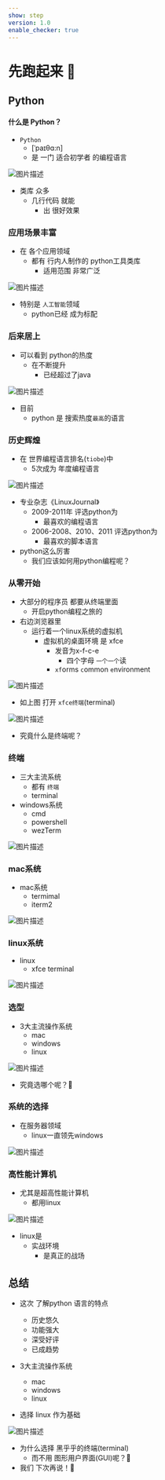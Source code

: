```yaml
---
show: step
version: 1.0
enable_checker: true
---
```


# 先跑起来 🥊

## Python

#### 什么是 Python？

- `Python`
	- [ˈpaɪθɑ:n]
	- 是 一门 适合初学者 的编程语言

![图片描述](https://doc.shiyanlou.com/courses/uid1190679-20230618-1687092929408)

- 类库 众多
	- 几行代码 就能
		- 出 很好效果

### 应用场景丰富

- 在 各个应用领域 
	- 都有 行内人制作的 python工具类库
		- 适用范围 非常广泛

![图片描述](https://doc.shiyanlou.com/courses/uid1190679-20210219-1613741920318)

- 特别是 `人工智能`领域
	- python已经 成为标配

### 后来居上

- 可以看到 python的热度
	- 在不断提升
		- 已经超过了java

![图片描述](https://doc.shiyanlou.com/courses/uid1190679-20230905-1693919110819)

- 目前 
	- python 是 搜索热度`最高`的语言

### 历史辉煌

- 在 世界编程语言排名(`tiobe`)中 
	- 5次成为 年度编程语言

![图片描述](https://doc.shiyanlou.com/courses/uid1190679-20230905-1693919336188)

- 专业杂志《LinuxJournal》
  - 2009-2011年 评选python为 
	- 最喜欢的编程语言 
  - 2006-2008、2010、2011 评选python为
	- 最喜欢的脚本语言
- python这么厉害
	- 我们应该如何用python编程呢？

### 从零开始

- 大部分的程序员 都要从终端里面
	- 开启python编程之旅的
- 右边浏览器里 
	- 运行着一个linux系统的虚拟机
		- 虚拟机的桌面环境 是 xfce
			- 发音为x-f-c-e
				- 四个字母 `一个一个`读
			- `xf`orms `c`ommon `e`nvironment

![图片描述](https://doc.shiyanlou.com/courses/uid1190679-20220830-1661828357352)

- 如上图 打开 `xfce终端`(terminal)

![图片描述](https://doc.shiyanlou.com/courses/uid1190679-20230211-1676119435200)

- 究竟什么是终端呢？

### 终端

- 三大主流系统 
	- 都有 `终端`
	- terminal
- windows系统
	- cmd
	- powershell
	- wezTerm

![图片描述](https://doc.shiyanlou.com/courses/uid1190679-20230211-1676118376556)

### mac系统

- mac系统
	- termimal
	- iterm2

![图片描述](https://doc.shiyanlou.com/courses/uid1190679-20230211-1676118387887)

### linux系统

- linux 
	- xfce terminal

![图片描述](https://doc.shiyanlou.com/courses/uid1190679-20230211-1676118407108)

### 选型

- 3大主流操作系统
	- mac 
	- windows
	- linux

![图片描述](https://doc.shiyanlou.com/courses/uid1190679-20230905-1693920998584)

- 究竟选哪个呢？🤔

### 系统的选择

- 在服务器领域
	- linux一直领先windows

![图片描述](https://doc.shiyanlou.com/courses/uid1190679-20230325-1679754112318)

### 高性能计算机

- 尤其是超高性能计算机
	- 都用linux

![图片描述](https://doc.shiyanlou.com/courses/uid1190679-20230325-1679754158647)

- linux是
	- 实战环境
		- 是真正的战场

## 总结

- 这次 了解python 语言的特点
	- 历史悠久
	- 功能强大
	- 深受好评
	- 已成趋势

- 3大主流操作系统
	- mac 
	- windows
	- linux
- 选择 linux 作为基础

![图片描述](https://doc.shiyanlou.com/courses/uid1190679-20230905-1693920998584)

- 为什么选择 黑乎乎的终端(terminal)
	- 而不用 图形用户界面(GUI)呢？🤔
- 我们 下次再说！👋